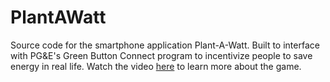 # PlantAWatt
Source code for the smartphone application Plant-A-Watt. Built to interface with PG&E's Green Button Connect program to incentivize people to save energy in real life.
Watch the video [here](https://www.youtube.com/watch?v=I9jFzCUCtkI) to learn more about the game.
